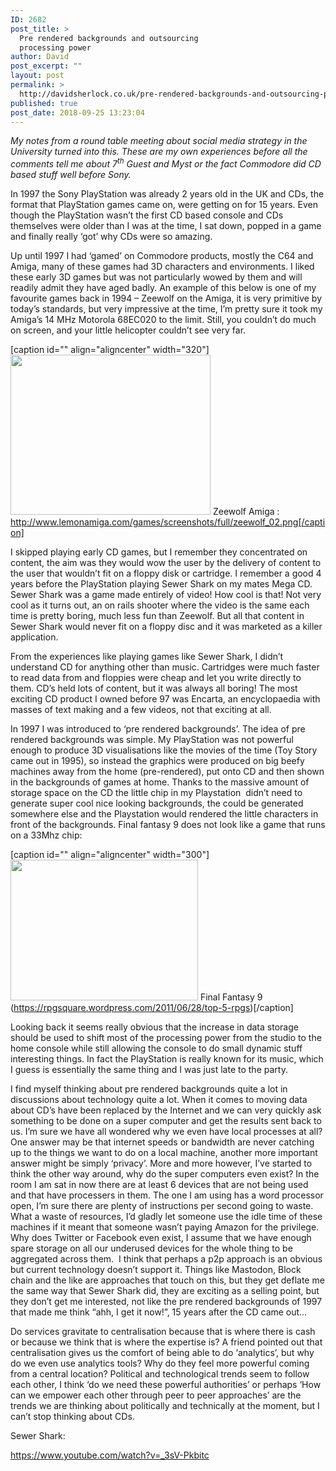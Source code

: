 ```yaml
---
ID: 2682
post_title: >
  Pre rendered backgrounds and outsourcing
  processing power
author: David
post_excerpt: ""
layout: post
permalink: >
  http://davidsherlock.co.uk/pre-rendered-backgrounds-and-outsourcing-processing-power/
published: true
post_date: 2018-09-25 13:23:04
---
```

<em>My notes from a round table meeting about social media strategy in the University turned into this. These are my own experiences before all the comments tell me about 7<sup>th</sup> Guest and Myst or the fact Commodore did CD based stuff well before Sony.</em>

In 1997 the Sony PlayStation was already 2 years old in the UK and CDs, the format that PlayStation games came on, were getting on for 15 years. Even though the PlayStation wasn’t the first CD based console and CDs themselves were older than I was at the time, I sat down, popped in a game and finally really ‘got’ why CDs were so amazing.

Up until 1997 I had ‘gamed’ on Commodore products, mostly the C64 and Amiga, many of these games had 3D characters and environments. I liked these early 3D games but was not particularly wowed by them and will readily admit they have aged badly. An example of this below is one of my favourite games back in 1994 – Zeewolf on the Amiga, it is very primitive by today’s standards, but very impressive at the time, I’m pretty sure it took my Amiga’s 14 MHz Motorola 68EC020 to the limit. Still, you couldn’t do much on screen, and your little helicopter couldn’t see very far.

[caption id="" align="aligncenter" width="320"]<img class="size-medium" src="http://www.lemonamiga.com/games/screenshots/full/zeewolf_02.png" width="320" height="256" /> Zeewolf Amiga : http://www.lemonamiga.com/games/screenshots/full/zeewolf_02.png[/caption]

I skipped playing early CD games, but I remember they concentrated on content, the aim was they would wow the user by the delivery of content to the user that wouldn’t fit on a floppy disk or cartridge. I remember a good 4 years before the PlayStation playing Sewer Shark on my mates Mega CD. Sewer Shark was a game made entirely of video! How cool is that! Not very cool as it turns out, an on rails shooter where the video is the same each time is pretty boring, much less fun than Zeewolf. But all that content in Sewer Shark would never fit on a floppy disc and it was marketed as a killer application.

From the experiences like playing games like Sewer Shark, I didn’t understand CD for anything other than music. Cartridges were much faster to read data from and floppies were cheap and let you write directly to them. CD’s held lots of content, but it was always all boring! The most exciting CD product I owned before 97 was Encarta, an encyclopaedia with masses of text making and a few videos, not that exciting at all.

In 1997 I was introduced to ‘pre rendered backgrounds’. The idea of pre rendered backgrounds was simple. My PlayStation was not powerful enough to produce 3D visualisations like the movies of the time (Toy Story came out in 1995), so instead the graphics were produced on big beefy machines away from the home (pre-rendered), put onto CD and then shown in the backgrounds of games at home. Thanks to the massive amount of storage space on the CD the little chip in my Playstation  didn’t need to generate super cool nice looking backgrounds, the could be generated somewhere else and the Playstation would rendered the little characters in front of the backgrounds. Final fantasy 9 does not look like a game that runs on a 33Mhz chip:

[caption id="" align="aligncenter" width="300"]<img class="size-medium" src="https://rpgsquare.files.wordpress.com/2011/06/final-fantasy-ix-event1.jpg?w=300&amp;h=225" width="300" height="225" /> Final Fantasy 9 (https://rpgsquare.wordpress.com/2011/06/28/top-5-rpgs)[/caption]

Looking back it seems really obvious that the increase in data storage should be used to shift most of the processing power from the studio to the home console while still allowing the console to do small dynamic stuff interesting things. In fact the PlayStation is really known for its music, which I guess is essentially the same thing and I was just late to the party.

I find myself thinking about pre rendered backgrounds quite a lot in discussions about technology quite a lot. When it comes to moving data about CD’s have been replaced by the Internet and we can very quickly ask something to be done on a super computer and get the results sent back to us. I’m sure we have all wondered why we even have local processes at all? One answer may be that internet speeds or bandwidth are never catching up to the things we want to do on a local machine, another more important answer might be simply ‘privacy’. More and more however, I’ve started to think the other way around, why do the super computers even exist? In the room I am sat in now there are at least 6 devices that are not being used and that have processers in them. The one I am using has a word processor open, I’m sure there are plenty of instructions per second going to waste. What a waste of resources, I’d gladly let someone use the idle time of these machines if it meant that someone wasn’t paying Amazon for the privilege. Why does Twitter or Facebook even exist, I assume that we have enough spare storage on all our underused devices for the whole thing to be aggregated across them.  I think that perhaps a p2p approach is an obvious but current technology doesn’t support it. Things like Mastodon, Block chain and the like are approaches that touch on this, but they get deflate me the same way that Sewer Shark did, they are exciting as a selling point, but they don’t get me interested, not like the pre rendered backgrounds of 1997 that made me think “ahh, I get it now!”, 15 years after the CD came out…

Do services gravitate to centralisation because that is where there is cash or because we think that is where the expertise is? A friend pointed out that centralisation gives us the comfort of being able to do ‘analytics’, but why do we even use analytics tools? Why do they feel more powerful coming from a central location? Political and technological trends seem to follow each other, I think ‘do we need these powerful authorities’ or perhaps ‘How can we empower each other through peer to peer approaches’ are the trends we are thinking about politically and technically at the moment, but I can’t stop thinking about CDs.

Sewer Shark:

https://www.youtube.com/watch?v=_3sV-Pkbitc